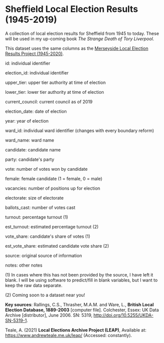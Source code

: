 # Sheffield Local Election Results (1945-2019)
A collection of local election results for Sheffield from 1945 to today. These will be used in my up-coming book *The Strange Death of Tory Liverpool*.

This dataset uses the same columns as the [Merseyside Local Election Results Project (1945-2020)](https://github.com/davidjeffery/Merseyside-Local-Election-Results-1945-2020).

id: individual identifier

election_id: individual identifier

upper_tier: upper tier authority at time of election

lower_tier: lower tier authority at time of election

current_council: current council as of 2019

election_date: date of election

year: year of election

ward_id: individual ward identifier (changes with every boundary reform)

ward_name: ward name

candidate: candidate name

party: candidate's party

vote: number of votes won by candidate

female: female candidate (1 = female, 0 = male)

vacancies: number of positions up for election 

electorate: size of electorate

ballots_cast: number of votes cast

turnout: percentage turnout (1)

est_turnout: estimated percentage turnout (2)

vote_share: candidate's share of votes (1)

est_vote_share: estimated candidate vote share (2)

source: original source of information

notes: other notes

(1) In cases where this has not been provided by the source, I have left it blank. I will be using software to predict/fill in blank variables, but I want to keep the raw data separate.

(2) Coming soon to a dataset near you!

**Key sources**: 
Rallings, C.S., Thrasher, M.A.M. and Ware, L., **British Local Election Database, 1889-2003** [computer file]. Colchester, Essex: UK Data Archive [distributor], June 2006. SN: 5319, http://doi.org/10.5255/UKDA-SN-5319-1.

Teale, A. (2021) **Local Elections Archive Project (LEAP)**, Available at: https://www.andrewteale.me.uk/leap/ (Accessed: constantly).
